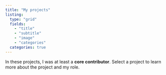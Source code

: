 ```yaml
---
title: "My projects"
listing:
  type: "grid"
  fields:
    - "title"
    - "subtitle"
    - "image"
    - "categories"
  categories: true
---
```


In these projects, I was at least a **core contributor**. Select a project to learn
more about the project and my role.
